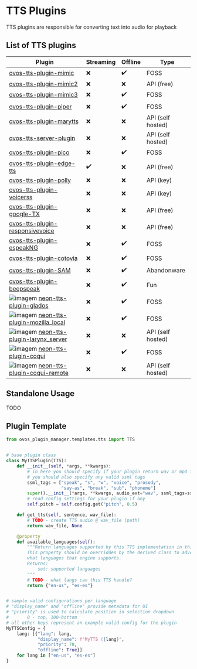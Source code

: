 # TTS Plugins

TTS plugins are responsible for converting text into audio for playback

## List of TTS plugins

| Plugin                                                                                                                                                                                                   | Streaming | Offline | Type              |
|----------------------------------------------------------------------------------------------------------------------------------------------------------------------------------------------------------|-----------|---------|-------------------|
| [ovos-tts-plugin-mimic](https://github.com/OpenVoiceOS/ovos-tts-plugin-mimic)                                                                                                                            | ❌         | ✔️      | FOSS              |
| [ovos-tts-plugin-mimic2](https://github.com/OpenVoiceOS/ovos-tts-plugin-mimic2)                                                                                                                          | ❌         | ❌       | API (free)        |
| [ovos-tts-plugin-mimic3](https://github.com/OpenVoiceOS/ovos-tts-plugin-mimic3)                                                                                                                          | ❌         | ✔️      | FOSS              |
| [ovos-tts-plugin-piper](https://github.com/OpenVoiceOS/ovos-tts-plugin-piper)                                                                                                                            | ❌         | ✔️      | FOSS              |
| [ovos-tts-plugin-marytts](https://github.com/OpenVoiceOS/ovos-tts-plugin-marytts)                                                                                                                        | ❌         | ❌       | API (self hosted) |
| [ovos-tts-server-plugin](https://github.com/OpenVoiceOS/ovos-tts-server-plugin)                                                                                                                          | ❌         | ❌       | API (self hosted) |
| [ovos-tts-plugin-pico](https://github.com/OpenVoiceOS/ovos-tts-plugin-pico)                                                                                                                              | ❌         | ✔️      | FOSS              |
| [ovos-tts-plugin-edge-tts](https://github.com/OpenVoiceOS/ovos-tts-plugin-edge-tts)                                                                                                                      | ✔️        | ❌       | API (free)        |
| [ovos-tts-plugin-polly](https://github.com/OpenVoiceOS/ovos-tts-plugin-polly)                                                                                                                            | ❌         | ❌       | API (key)         |
| [ovos-tts-plugin-voicerss](https://github.com/OpenVoiceOS/ovos-tts-plugin-voicerss)                                                                                                                      | ❌         | ❌       | API (key)         |
| [ovos-tts-plugin-google-TX](https://github.com/OpenVoiceOS/ovos-tts-plugin-google-TX)                                                                                                                    | ❌         | ❌       | API (free)        |
| [ovos-tts-plugin-responsivevoice](https://github.com/OpenVoiceOS/ovos-tts-plugin-responsivevoice)                                                                                                        | ❌         | ❌       | API (free)        |
| [ovos-tts-plugin-espeakNG](https://github.com/OpenVoiceOS/ovos-tts-plugin-espeakNG)                                                                                                                      | ❌         | ✔️      | FOSS              |
| [ovos-tts-plugin-cotovia](https://github.com/OpenVoiceOS/ovos-tts-plugin-cotovia)                                                                                                                        | ❌         | ✔️      | FOSS              |
| [ovos-tts-plugin-SAM](https://github.com/OpenVoiceOS/ovos-tts-plugin-SAM)                                                                                                                                | ❌         | ✔️      | Abandonware       |
| [ovos-tts-plugin-beepspeak](https://github.com/OpenVoiceOS/ovos-tts-plugin-beepspeak)                                                                                                                    | ❌         | ✔️      | Fun               |
| ![imagem](https://github.com/OpenVoiceOS/ovos-media/assets/33701864/90f31b0a-dd56-457d-a3cf-7fc08b460038) [neon-tts-plugin-glados](https://github.com/NeonGeckoCom/neon-tts-plugin-glados)               | ❌         | ✔️      | FOSS              |
| ![imagem](https://github.com/OpenVoiceOS/ovos-media/assets/33701864/90f31b0a-dd56-457d-a3cf-7fc08b460038) [neon-tts-plugin-mozilla_local](https://github.com/NeonGeckoCom/neon-tts-plugin-mozilla_local) | ❌         | ✔️      | FOSS              |
| ![imagem](https://github.com/OpenVoiceOS/ovos-media/assets/33701864/90f31b0a-dd56-457d-a3cf-7fc08b460038) [neon-tts-plugin-larynx_server](https://github.com/NeonGeckoCom/neon-tts-plugin-larynx_server) | ❌         | ❌       | API (self hosted) |
| ![imagem](https://github.com/OpenVoiceOS/ovos-media/assets/33701864/90f31b0a-dd56-457d-a3cf-7fc08b460038) [neon-tts-plugin-coqui](https://github.com/NeonGeckoCom/neon-tts-plugin-coqui)                 | ❌         | ✔️       | FOSS              |
| ![imagem](https://github.com/OpenVoiceOS/ovos-media/assets/33701864/90f31b0a-dd56-457d-a3cf-7fc08b460038) [neon-tts-plugin-coqui-remote](https://github.com/NeonGeckoCom/neon-tts-plugin-coqui-remote)   | ❌         | ❌       | API (self hosted) |



## Standalone Usage

TODO

## Plugin Template

```python
from ovos_plugin_manager.templates.tts import TTS


# base plugin class
class MyTTSPlugin(TTS):
    def __init__(self, *args, **kwargs):
        # in here you should specify if your plugin return wav or mp3 files
        # you should also specify any valid ssml tags
        ssml_tags = ["speak", "s", "w", "voice", "prosody",
                     "say-as", "break", "sub", "phoneme"]
        super().__init__(*args, **kwargs, audio_ext="wav", ssml_tags=ssml_tags)
        # read config settings for your plugin if any
        self.pitch = self.config.get("pitch", 0.5)

    def get_tts(self, sentence, wav_file):
        # TODO - create TTS audio @ wav_file (path)
        return wav_file, None

    @property
    def available_languages(self):
        """Return languages supported by this TTS implementation in this state
        This property should be overridden by the derived class to advertise
        what languages that engine supports.
        Returns:
            set: supported languages
        """
        # TODO - what langs can this TTS handle?
        return {"en-us", "es-es"}


# sample valid configurations per language
# "display_name" and "offline" provide metadata for UI
# "priority" is used to calculate position in selection dropdown 
#       0 - top, 100-bottom
# all other keys represent an example valid config for the plugin 
MyTTSConfig = {
    lang: [{"lang": lang,
            "display_name": f"MyTTS ({lang}",
            "priority": 70,
            "offline": True}]
    for lang in ["en-us", "es-es"]
}
```
